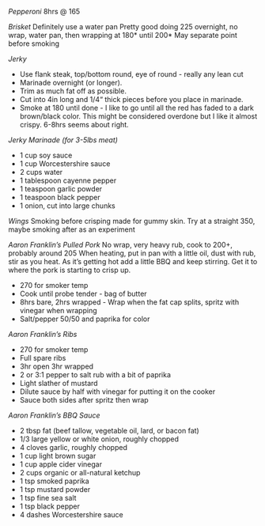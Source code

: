 *Pepperoni*
8hrs @ 165

*Brisket*
Definitely use a water pan
Pretty good doing 225 overnight, no wrap, water pan, then wrapping at 180* until 200*
May separate point before smoking

*Jerky*
* Use flank steak, top/bottom round, eye of round - really any lean cut
* Marinade overnight (or longer).
* Trim as much fat off as possible. 
* Cut into 4in long and 1/4“ thick pieces before you place in marinade. 
* Smoke at 180 until done - I like to go until all the red has faded to a dark brown/black color. This might be considered overdone but I like it almost crispy. 6-8hrs seems about right. 

*Jerky Marinade (for 3-5lbs meat)*
* 1 cup soy sauce
* 1 cup Worcestershire sauce
* 2 cups water
* 1 tablespoon cayenne pepper
* 1 teaspoon garlic powder
* 1 teaspoon black pepper
* 1 onion, cut into large chunks

*Wings*
Smoking before crisping made for gummy skin. Try at a straight 350, maybe smoking after as an experiment

*Aaron Franklin’s Pulled Pork*
No wrap, very heavy rub, cook to 200+, probably around 205
When heating, put in pan with a little oil, dust with rub, stir as you heat. As it’s getting hot add a little BBQ and keep stirring. Get it to where the pork is starting to crisp up.

* 270 for smoker temp
* Cook until probe tender - bag of butter
* 8hrs bare, 2hrs wrapped - Wrap when the fat cap splits, spritz with vinegar when wrapping
* Salt/pepper 50/50 and paprika for color


*Aaron Franklin’s Ribs*
* 270 for smoker temp
* Full spare ribs
* 3hr open 3hr wrapped
* 2 or 3:1 pepper to salt rub with a bit of paprika
* Light slather of mustard
* Dilute sauce by half with vinegar for putting it on the cooker
* Sauce both sides after spritz then wrap


*Aaron Franklin’s BBQ Sauce*
* 2 tbsp fat (beef tallow, vegetable oil, lard, or bacon fat) 
* 1/3 large yellow or white onion, roughly chopped
* 4 cloves garlic, roughly chopped
* 1 cup light brown sugar
* 1 cup apple cider vinegar
* 2 cups organic or all-natural ketchup
* 1 tsp smoked paprika
* 1 tsp mustard powder
* 1 tsp fine sea salt
* 1 tsp black pepper
* 4 dashes Worcestershire sauce
